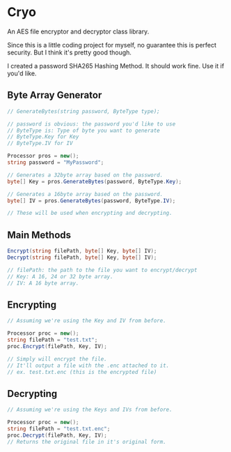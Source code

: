 
# Cryo 
An AES file encryptor and decryptor class library.

Since this is a little coding project for myself, 
no guarantee this is perfect security. 
But I think it's pretty good though.

I created a password SHA265 Hashing Method. It should work fine.
Use it if you'd like.

## Byte Array Generator
~~~csharp  
// GenerateBytes(string password, ByteType type);

// password is obvious: the password you'd like to use
// ByteType is: Type of byte you want to generate
// ByteType.Key for Key
// ByteType.IV for IV

Processor pros = new();
string password = "MyPassword";

// Generates a 32byte array based on the password.
byte[] Key = pros.GenerateBytes(password, ByteType.Key);

// Generates a 16byte array based on the password.
byte[] IV = pros.GenerateBytes(password, ByteType.IV);

// These will be used when encrypting and decrypting.
~~~  

## Main Methods

~~~csharp  
Encrypt(string filePath, byte[] Key, byte[] IV);
Decrypt(string filePath, byte[] Key, byte[] IV);

// filePath: the path to the file you want to encrypt/decrypt
// Key: A 16, 24 or 32 byte array.
// IV: A 16 byte array.
~~~

## Encrypting
~~~csharp  
// Assuming we're using the Key and IV from before.

Processor proc = new();
string filePath = "test.txt";
proc.Encrypt(filePath, Key, IV);

// Simply will encrypt the file.
// It'll output a file with the .enc attached to it.
// ex. test.txt.enc (this is the encrypted file)

~~~  

## Decrypting

~~~csharp  
// Assuming we're using the Keys and IVs from before.

Processor proc = new();
string filePath = "test.txt.enc";
proc.Decrypt(filePath, Key, IV);
// Returns the original file in it's original form.

~~~  
